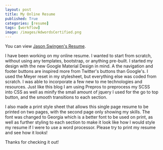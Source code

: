 ```yaml
---
layout: post
title: My Online Resume
published: True
categories: [resume]
tags: [workflow]
image: /images/AdwordsCertified.png
---
```


You can view [Jason Swingen's Resume](http://jasonswingen.github.io/resume2).

I have been working on my online resume. I wanted to start from scratch, without using any templates, bootstrap, or anything pre-built. I started my design with the new Google Material Design in mind. A the navigation and footer buttons are inspired more from Twitter's buttons than Google's. I used the Meyer reset in my stylesheet, but everything else was coded from scratch. I was able to incorporate a few new to me technologies and resources. Just like this blog I am using Prepros to preprocess my SCSS into CSS as well as minify the small amount of jquery I used for the go to top button, and the smooth transitions to each section.

I also made a print style sheet that allows this single page resume to be printed on two pages, with the second page only showing my skills. The font was changed to Georgia which is a better font to be used on print, as well as further styling to each section to make it look like how I would style my resume if I were to use a word processor. Please try to print my resume and see how it looks!

Thanks for checking it out!